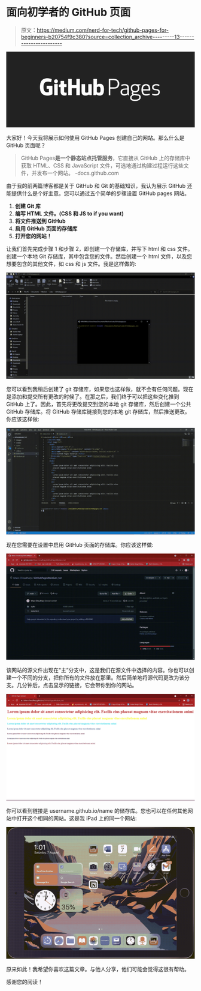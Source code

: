 # 面向初学者的 GitHub 页面

> 原文：<https://medium.com/nerd-for-tech/github-pages-for-beginners-b20754f9c380?source=collection_archive---------13----------------------->

![](img/3cd4239d7fac4b90633e392a0a3f9601.png)

大家好！今天我将展示如何使用 GitHub Pages 创建自己的网站。那么什么是 GitHub 页面呢？

> GitHub Pages**是一个静态站点托管服务**，它直接从 GitHub 上的存储库中获取 HTML、CSS 和 JavaScript 文件，可选地通过构建过程运行这些文件，并发布一个网站。
> -docs.github.com

由于我的前两篇博客都是关于 GitHub 和 Git 的基础知识，我认为展示 GitHub 还能提供什么是个好主意。您可以通过五个简单的步骤设置 GitHub pages 网站。

1.  **创建 Git 库**
2.  **编写 HTML 文件。(CSS 和 JS to if you want)**
3.  **将文件推送到 GitHub**
4.  **启用 GitHub 页面的存储库**
5.  **打开您的网站！**

让我们首先完成步骤 1 和步骤 2，即创建一个存储库，并写下 html 和 css 文件。创建一个本地 Git 存储库，其中包含您的文件。然后创建一个 html 文件，以及您想要包含的其他文件，如 css 和 js 文件。我是这样做的:

![](img/88baf950035a0273d57ec317e4c67339.png)

您可以看到我稍后创建了 git 存储库，如果您也这样做，就不会有任何问题。现在是添加和提交所有更改的时候了。在那之后，我们终于可以把这些变化推到 GitHub 上了。因此，首先将更改提交到您的本地 git 存储库，然后创建一个公共 GitHub 存储库。将 GitHub 存储库链接到您的本地 git 存储库，然后推送更改。你应该这样做:

![](img/bf98b029c12b453f1d122468978985bc.png)

现在您需要在设置中启用 GitHub 页面的存储库。你应该这样做:

![](img/7d3be3bed058a690f656fb928751a0a9.png)

该网站的源文件出现在“主”分支中，这是我们在源文件中选择的内容。你也可以创建一个不同的分支，把你所有的文件放在那里。然后简单地将源代码更改为该分支。几分钟后，点击显示的链接，它会带你到你的网站。

![](img/2d27c360c5090f8de20c67b9edb1e025.png)

你可以看到链接是 username.github.io/name 的储存库。您也可以在任何其他网站中打开这个相同的网站。这是我 iPad 上的同一个网站:

![](img/6f1ec14e32a4abf97960243c55547e40.png)

原来如此！我希望你喜欢这篇文章。与他人分享，他们可能会觉得这很有帮助。

感谢您的阅读！